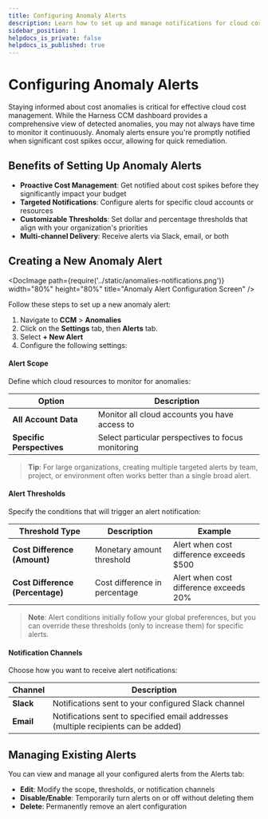 ```yaml
---
title: Configuring Anomaly Alerts
description: Learn how to set up and manage notifications for cloud cost anomalies in Harness CCM.
sidebar_position: 1
helpdocs_is_private: false
helpdocs_is_published: true
---
```


# Configuring Anomaly Alerts

Staying informed about cost anomalies is critical for effective cloud cost management. While the Harness CCM dashboard provides a comprehensive view of detected anomalies, you may not always have time to monitor it continuously. Anomaly alerts ensure you're promptly notified when significant cost spikes occur, allowing for quick remediation.

## Benefits of Setting Up Anomaly Alerts

- **Proactive Cost Management**: Get notified about cost spikes before they significantly impact your budget
- **Targeted Notifications**: Configure alerts for specific cloud accounts or resources
- **Customizable Thresholds**: Set dollar and percentage thresholds that align with your organization's priorities
- **Multi-channel Delivery**: Receive alerts via Slack, email, or both

## Creating a New Anomaly Alert

<DocImage path={require('../static/anomalies-notifications.png')} width="80%" height="80%" title="Anomaly Alert Configuration Screen" />

Follow these steps to set up a new anomaly alert:

1. Navigate to **CCM** > **Anomalies**
2. Click on the **Settings** tab, then **Alerts** tab.
3. Select **+ New Alert**
4. Configure the following settings:

<div class="alert-config-section">

#### Alert Scope

Define which cloud resources to monitor for anomalies:

| Option | Description |
|--------|-------------|
| **All Account Data** | Monitor all cloud accounts you have access to |
| **Specific Perspectives** | Select particular perspectives to focus monitoring |

> **Tip**: For large organizations, creating multiple targeted alerts by team, project, or environment often works better than a single broad alert.

#### Alert Thresholds

Specify the conditions that will trigger an alert notification:

| Threshold Type | Description | Example |
|----------------|-------------|--------|
| **Cost Difference (Amount)** | Monetary amount threshold | Alert when cost difference exceeds $500 |
| **Cost Difference (Percentage)** | Cost difference in percentage | Alert when cost difference exceeds 20% |

> **Note**: Alert conditions initially follow your global preferences, but you can override these thresholds (only to increase them) for specific alerts.

#### Notification Channels

Choose how you want to receive alert notifications:

| Channel | Description |
|---------|-------------|
| **Slack** | Notifications sent to your configured Slack channel |
| **Email** | Notifications sent to specified email addresses (multiple recipients can be added) |

</div>

## Managing Existing Alerts

You can view and manage all your configured alerts from the Alerts tab:

- **Edit**: Modify the scope, thresholds, or notification channels
- **Disable/Enable**: Temporarily turn alerts on or off without deleting them
- **Delete**: Permanently remove an alert configuration
